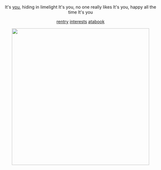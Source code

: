 <div align="center">


It's [you](https://www.youtube.com/watch?v=CVrfIAhlBcU), hiding in limelight
It's you, no one really likes
It's you, happy all the time
It's you




















































  [rentry](https://rentry.co/nicotine9k) [interests](https://rentry.co/bloodlossnine) [atabook](https://nicotine99k.atabook.org/)

<img src="https://files.catbox.moe/dx0ynx.jpg" width="450">
